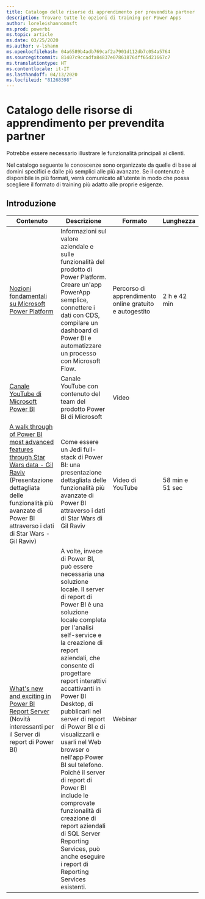 ```yaml
---
title: Catalogo delle risorse di apprendimento per prevendita partner
description: Trovare tutte le opzioni di training per Power Apps
author: loreleishannonmsft
ms.prod: powerbi
ms.topic: article
ms.date: 03/25/2020
ms.author: v-lshann
ms.openlocfilehash: 04a6589b4adb769caf2a7901d112db7c054a5764
ms.sourcegitcommit: 81407c9ccadfa84837e07861876dff65d21667c7
ms.translationtype: HT
ms.contentlocale: it-IT
ms.lasthandoff: 04/13/2020
ms.locfileid: "81268398"
---
```

# <a name="partner-pre-sales-learning-catalog"></a>Catalogo delle risorse di apprendimento per prevendita partner

Potrebbe essere necessario illustrare le funzionalità principali ai clienti. 

Nel catalogo seguente le conoscenze sono organizzate da quelle di base ai domini specifici e dalle più semplici alle più avanzate. Se il contenuto è disponibile in più formati, verrà comunicato all'utente in modo che possa scegliere il formato di training più adatto alle proprie esigenze.

## <a name="get-started"></a>Introduzione<a name="get-started"></a>
| Contenuto  | Descrizione | Formato  | Lunghezza   |
|-------------------------------------------------------------------------------------------------------------------------------------|-------------------------------------------------------------------------------------------------------------------------------------------------------------------------------------------------------------------------------------------------------------------------------------------------------------------------------------------------------------------------------------------------------------------------------------------------------------------------------------------------------------------------------------------------------------------|---------------------------------------|-------------|
| [Nozioni fondamentali su Microsoft Power Platform](https://docs.microsoft.com/learn/paths/power-plat-fundamentals/)   | Informazioni sul valore aziendale e sulle funzionalità del prodotto di Power Platform. Creare un'app PowerApp semplice, connettere i dati con CDS, compilare un dashboard di Power BI e automatizzare un processo con Microsoft Flow.   | Percorso di apprendimento online gratuito e autogestito | 2 h e 42 min   |
| [Canale YouTube di Microsoft Power BI](https://www.youtube.com/user/mspowerbi/videos)                                                 | Canale YouTube con contenuto del team del prodotto Power BI di Microsoft  | Video |             |
| [A walk through of Power BI most advanced features through Star Wars data - Gil Raviv](https://www.youtube.com/watch?v=r0Qk5V8dvgg) (Presentazione dettagliata delle funzionalità più avanzate di Power BI attraverso i dati di Star Wars - Gil Raviv) | Come essere un Jedi full-stack di Power BI: una presentazione dettagliata delle funzionalità più avanzate di Power BI attraverso i dati di Star Wars di Gil Raviv  | Video di YouTube   | 58 min e 51 sec |
| [What's new and exciting in Power BI Report Server](https://info.microsoft.com/whats-new-powerbi-report-server-ondemand.html) (Novità interessanti per il Server di report di Power BI)       | A volte, invece di Power BI, può essere necessaria una soluzione locale. Il server di report di Power BI è una soluzione locale completa per l'analisi self-service e la creazione di report aziendali, che consente di progettare report interattivi accattivanti in Power BI Desktop, di pubblicarli nel server di report di Power BI e di visualizzarli e usarli nel Web browser o nell'app Power BI sul telefono. Poiché il server di report di Power BI include le comprovate funzionalità di creazione di report aziendali di SQL Server Reporting Services, può anche eseguire i report di Reporting Services esistenti. | Webinar   |             |